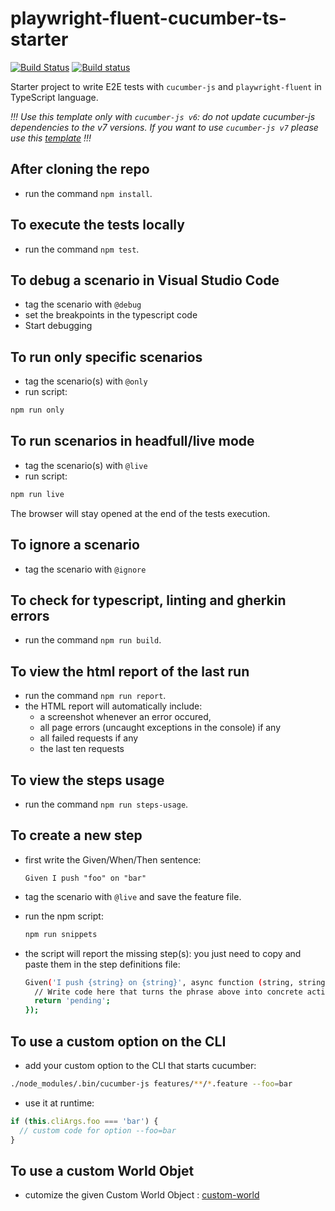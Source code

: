# playwright-fluent-cucumber-ts-starter

[![Build Status](https://travis-ci.org/hdorgeval/playwright-fluent-ts-cucumber6-starter.svg?branch=master)](https://travis-ci.org/hdorgeval/playwright-fluent-ts-cucumber6-starter) 
[![Build status](https://ci.appveyor.com/api/projects/status/r9neq9l08xo77w64?svg=true)](https://ci.appveyor.com/project/hdorgeval/playwright-fluent-ts-cucumber6-starter)

Starter project to write E2E tests with `cucumber-js` and `playwright-fluent` in TypeScript language.

*!!! Use this template only with `cucumber-js v6`: do not update cucumber-js dependencies to the v7 versions. If you want to use `cucumber-js v7` please use this [template](https://github.com/hdorgeval/playwright-fluent-ts-cucumber7-starter) !!!*

## After cloning the repo

* run the command `npm install`.

## To execute the tests locally

* run the command `npm test`.

## To debug a scenario in Visual Studio Code

* tag the scenario with `@debug`
* set the breakpoints in the typescript code
* Start debugging

## To run only specific scenarios

* tag the scenario(s) with `@only`
* run script:
```sh
npm run only
```

## To run scenarios in headfull/live mode

* tag the scenario(s) with `@live`
* run script:
```sh
npm run live
```

The browser will stay opened at the end of the tests execution.

## To ignore a scenario

* tag the scenario with `@ignore`

## To check for typescript, linting and gherkin errors

* run the command `npm run build`.

## To view the html report of the last run

* run the command `npm run report`.
* the HTML report will automatically include: 
  - a screenshot whenever an error occured, 
  - all page errors (uncaught exceptions in the console) if any
  - all failed requests if any
  - the last ten requests

## To view the steps usage

* run the command `npm run steps-usage`.

## To create a new step

* first write the Given/When/Then sentence:
  ```gherkin
  Given I push "foo" on "bar"
  ```

* tag the scenario with `@live` and save the feature file.

* run the npm script:
  ```sh
  npm run snippets
  ```

* the script will report the missing step(s): you just need to copy and paste them in the step definitions file:

  ```sh
  Given('I push {string} on {string}', async function (string, string2) {
    // Write code here that turns the phrase above into concrete actions
    return 'pending';
  });
  ```

## To use a custom option on the CLI

* add your custom option to the CLI that starts cucumber:
```sh
./node_modules/.bin/cucumber-js features/**/*.feature --foo=bar 
```
* use it at runtime:
```js
if (this.cliArgs.foo === 'bar') {
  // custom code for option --foo=bar
}
```

## To use a custom World Objet

* cutomize the given Custom World Object : [custom-world](world/custom-world.ts)